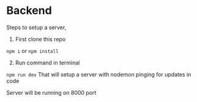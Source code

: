 # Backend


Steps to setup a server,

1. First clone this repo

`npm i` or `npm install`

2. Run command in terminal

`npm run dev` 
That will setup a server with nodemon pinging for updates in code

Server will be running on 8000 port
